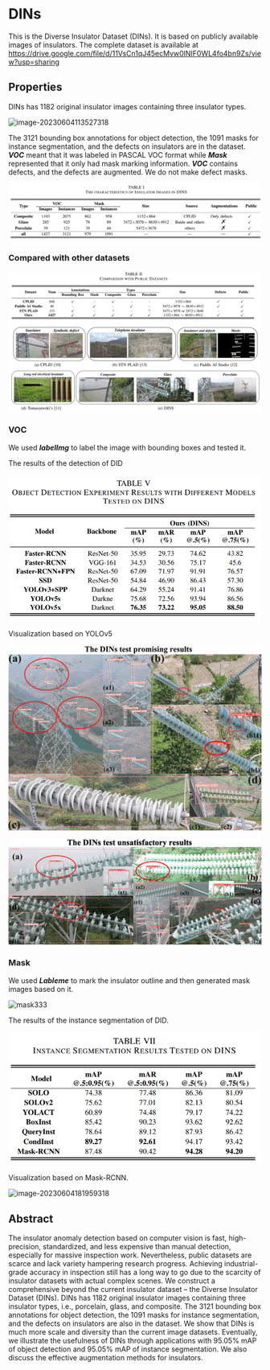 # DINs

This is the  Diverse Insulator Dataset (DINs).  It is based on publicly available images of insulators. The complete dataset is available at https://drive.google.com/file/d/11VsCn1qJ45ecMvw0lNIF0WL4fo4bn9Zs/view?usp=sharing

## Properties

DINs has 1182 original insulator images containing three insulator types.

![image-20230604113527318](./readme/image-20230604113527318.png)

The 3121 bounding box annotations for object detection, the 1091 masks for instance segmentation, and the defects on insulators are  in the dataset. ***VOC*** meant that it was labeled in PASCAL VOC format while ***Mask*** represented that it only had mask marking information.  ***VOC***  contains defects, and the defects are augmented. We do not make defect masks.

![image-20230604150827054](./readme/information.png )

### Compared with other datasets

![image-20230604163627327](./readme/compare.png)

### VOC

 We used ***labelImg***  to label the image with bounding boxes and tested it.

The results of the detection of DID 

![image-20230605113153331](./readme/ob.png)

Visualization based on YOLOv5

![PPPP](./readme/PPPP.png)







![gggg](./readme/gggg.png  )





### Mask

 We used ***Lableme***  to mark the insulator outline and then generated mask images based on it.



![mask333](./readme/mask333.png)



The results of the instance segmentation of DID.

![image-20230605114210006](./readme/seg.png)

 

Visualization based on Mask-RCNN.

![image-20230604181959318](./readme/image-20230604181959318.png)





## Abstract

The insulator anomaly detection based on computer vision is fast, high-precision, standardized, and less expensive than manual detection, especially for massive inspection work. Nevertheless, public datasets are scarce and lack variety hampering research progress. Achieving industrial-grade accuracy in inspection still has a long way to go due to the scarcity of insulator datasets with actual complex scenes. We construct a comprehensive beyond the current insulator dataset – the Diverse Insulator Dataset (DINs). DINs has 1182 original insulator images containing three insulator types, i.e., porcelain, glass, and composite. The 3121 bounding box annotations for object detection, the 1091 masks for instance segmentation, and the defects on insulators are also in the dataset. We show that DINs is much more scale and diversity than the current image datasets. Eventually, we illustrate the usefulness of DINs through applications with 95.05\% mAP of object detection and 95.05\% mAP of instance segmentation. We also discuss the effective augmentation methods for insulators.
